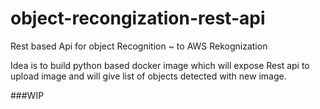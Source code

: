 # object-recongization-rest-api
Rest based Api for object Recognition ~ to AWS Rekognization

Idea is to build python based docker image which will expose Rest api to upload image and will give list of objects detected with new image.

###WIP
 
